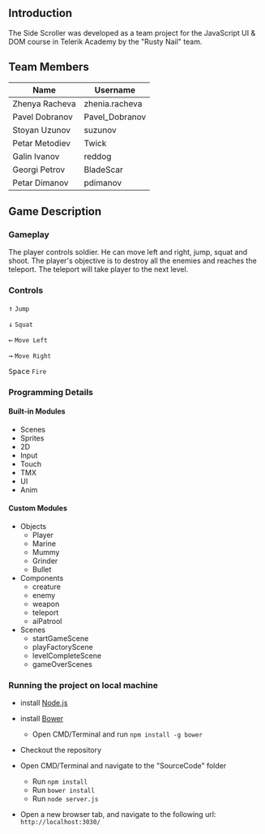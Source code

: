 ## Introduction

The Side Scroller was developed as a team project for the JavaScript UI & DOM course in Telerik Academy by the "Rusty Nail" team.

## Team Members

| Name              | Username      |
|-------------------|---------------|
|Zhenya Racheva     |zhenia.racheva |
|Pavel Dobranov     |Pavel_Dobranov |
|Stoyan	Uzunov      |suzunov        |
|Petar Metodiev     |Twick          |
|Galin Ivanov       |reddog         |
|Georgi Petrov      |BladeScar      |
|Petar Dimanov      |pdimanov       |

## Game Description

###  Gameplay

The player controls soldier. He can move left and right, jump, squat and shoot. The player's objective is to destroy all the enemies and reaches the teleport. The teleport will take player to the next level.

### Controls

<kbd>↑</kbd> `Jump`

<kbd>↓</kbd> `Squat`

<kbd>←</kbd> `Move Left`

<kbd>→</kbd> `Move Right`

<kbd>Space</kbd> `Fire`

### Programming Details

#### Built-in Modules
  - Scenes
  - Sprites
  - 2D
  - Input
  - Touch
  - TMX
  - UI
  - Anim

#### Custom Modules

  - Objects
    - Player
    - Marine
    - Mummy
    - Grinder
    - Bullet
  - Components
    - creature
    - enemy
    - weapon
    - teleport
    - aiPatrool
  - Scenes
    - startGameScene
    - playFactoryScene
    - levelCompleteScene
    - gameOverScenes

### Running the project on local machine

  - install [Node.js](https://nodejs.org/)
  - install [Bower](http://bower.io/)
    - Open CMD/Terminal and run `npm install -g bower`
  - Checkout the repository
  - Open CMD/Terminal and navigate to the "SourceCode" folder
    - Run `npm install`
    - Run `bower install`
    - Run `node server.js`

  - Open a new browser tab, and navigate to the following url: `http://localhost:3030/`
